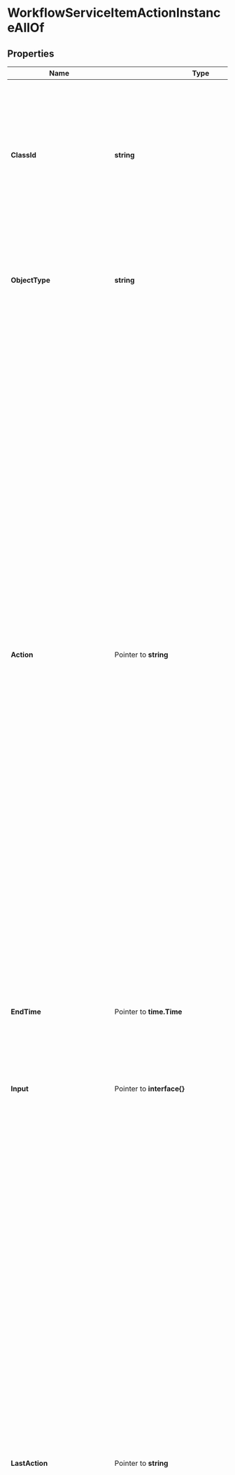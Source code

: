 # WorkflowServiceItemActionInstanceAllOf

## Properties

Name | Type | Description | Notes
------------ | ------------- | ------------- | -------------
**ClassId** | **string** | The fully-qualified name of the instantiated, concrete type. This property is used as a discriminator to identify the type of the payload when marshaling and unmarshaling data. | [default to "workflow.ServiceItemActionInstance"]
**ObjectType** | **string** | The fully-qualified name of the instantiated, concrete type. The value should be the same as the &#39;ClassId&#39; property. | [default to "workflow.ServiceItemActionInstance"]
**Action** | Pointer to **string** | Name of the action that needs to be performed on the service item instance. * &#x60;None&#x60; - No action is set, this is the default value for action field. * &#x60;Validate&#x60; - Validate the action instance inputs and run the validation workflows. * &#x60;Start&#x60; - Start a new execution of the action instance. * &#x60;Retry&#x60; - Retry the service item action instance from the beginning. * &#x60;RetryFailed&#x60; - Retry the workflow that has failed from the failure point. * &#x60;Cancel&#x60; - Cancel the core workflow that is in running or waiting state. This action can be used when the workflows are stuck and not progressing. * &#x60;Stop&#x60; - Stop the action instance which is in progress and didn&#39;t complete successfully. Use this action to clear the state and then delete the action instance. A completed action cannot be stopped. | [optional] [default to "None"]
**EndTime** | Pointer to **time.Time** | The time when the action was stopped or completed execution last time. | [optional] [readonly] 
**Input** | Pointer to **interface{}** | Inputs for a service item action and the format is specified by input definition of the service item action definition. | [optional] 
**LastAction** | Pointer to **string** | The last action that was issued on the action definition workflows is saved in this property. * &#x60;None&#x60; - No action is set, this is the default value for action field. * &#x60;Validate&#x60; - Validate the action instance inputs and run the validation workflows. * &#x60;Start&#x60; - Start a new execution of the action instance. * &#x60;Retry&#x60; - Retry the service item action instance from the beginning. * &#x60;RetryFailed&#x60; - Retry the workflow that has failed from the failure point. * &#x60;Cancel&#x60; - Cancel the core workflow that is in running or waiting state. This action can be used when the workflows are stuck and not progressing. * &#x60;Stop&#x60; - Stop the action instance which is in progress and didn&#39;t complete successfully. Use this action to clear the state and then delete the action instance. A completed action cannot be stopped. | [optional] [readonly] [default to "None"]
**Name** | Pointer to **string** | Name for the action instance is created in the system by appending name of the service item instance to the name of the action definition. | [optional] [readonly] 
**StartTime** | Pointer to **time.Time** | The time when the action was started for execution last time. | [optional] [readonly] 
**Status** | Pointer to **string** | State of the service item action instance. * &#x60;NotStarted&#x60; - An action on the service item is not yet started and it is in a draft mode. A service item action instance can be deleted in this state. * &#x60;Validating&#x60; - A validate action has been triggered on the action and until it completes the start action cannot be issued. * &#x60;InProgress&#x60; - An action is in progress and until that action has reached a final state, another action cannot be started. * &#x60;Failed&#x60; - The action on the service item instance failed and can be retried. * &#x60;Completed&#x60; - The action on the service item instance completed successfully. * &#x60;Stopping&#x60; - The stop action is running on the action instance. | [optional] [readonly] [default to "NotStarted"]
**ActionWorkflowInfo** | Pointer to [**WorkflowWorkflowInfoRelationship**](WorkflowWorkflowInfoRelationship.md) |  | [optional] 
**ServiceItemActionDefinition** | Pointer to [**WorkflowServiceItemActionDefinitionRelationship**](WorkflowServiceItemActionDefinitionRelationship.md) |  | [optional] 
**ServiceItemDefinition** | Pointer to [**WorkflowServiceItemDefinitionRelationship**](WorkflowServiceItemDefinitionRelationship.md) |  | [optional] 
**ServiceItemInstance** | Pointer to [**WorkflowServiceItemInstanceRelationship**](WorkflowServiceItemInstanceRelationship.md) |  | [optional] 
**StopWorkflowInfo** | Pointer to [**WorkflowWorkflowInfoRelationship**](WorkflowWorkflowInfoRelationship.md) |  | [optional] 
**ValidationWorkflowInfo** | Pointer to [**WorkflowWorkflowInfoRelationship**](WorkflowWorkflowInfoRelationship.md) |  | [optional] 

## Methods

### NewWorkflowServiceItemActionInstanceAllOf

`func NewWorkflowServiceItemActionInstanceAllOf(classId string, objectType string, ) *WorkflowServiceItemActionInstanceAllOf`

NewWorkflowServiceItemActionInstanceAllOf instantiates a new WorkflowServiceItemActionInstanceAllOf object
This constructor will assign default values to properties that have it defined,
and makes sure properties required by API are set, but the set of arguments
will change when the set of required properties is changed

### NewWorkflowServiceItemActionInstanceAllOfWithDefaults

`func NewWorkflowServiceItemActionInstanceAllOfWithDefaults() *WorkflowServiceItemActionInstanceAllOf`

NewWorkflowServiceItemActionInstanceAllOfWithDefaults instantiates a new WorkflowServiceItemActionInstanceAllOf object
This constructor will only assign default values to properties that have it defined,
but it doesn't guarantee that properties required by API are set

### GetClassId

`func (o *WorkflowServiceItemActionInstanceAllOf) GetClassId() string`

GetClassId returns the ClassId field if non-nil, zero value otherwise.

### GetClassIdOk

`func (o *WorkflowServiceItemActionInstanceAllOf) GetClassIdOk() (*string, bool)`

GetClassIdOk returns a tuple with the ClassId field if it's non-nil, zero value otherwise
and a boolean to check if the value has been set.

### SetClassId

`func (o *WorkflowServiceItemActionInstanceAllOf) SetClassId(v string)`

SetClassId sets ClassId field to given value.


### GetObjectType

`func (o *WorkflowServiceItemActionInstanceAllOf) GetObjectType() string`

GetObjectType returns the ObjectType field if non-nil, zero value otherwise.

### GetObjectTypeOk

`func (o *WorkflowServiceItemActionInstanceAllOf) GetObjectTypeOk() (*string, bool)`

GetObjectTypeOk returns a tuple with the ObjectType field if it's non-nil, zero value otherwise
and a boolean to check if the value has been set.

### SetObjectType

`func (o *WorkflowServiceItemActionInstanceAllOf) SetObjectType(v string)`

SetObjectType sets ObjectType field to given value.


### GetAction

`func (o *WorkflowServiceItemActionInstanceAllOf) GetAction() string`

GetAction returns the Action field if non-nil, zero value otherwise.

### GetActionOk

`func (o *WorkflowServiceItemActionInstanceAllOf) GetActionOk() (*string, bool)`

GetActionOk returns a tuple with the Action field if it's non-nil, zero value otherwise
and a boolean to check if the value has been set.

### SetAction

`func (o *WorkflowServiceItemActionInstanceAllOf) SetAction(v string)`

SetAction sets Action field to given value.

### HasAction

`func (o *WorkflowServiceItemActionInstanceAllOf) HasAction() bool`

HasAction returns a boolean if a field has been set.

### GetEndTime

`func (o *WorkflowServiceItemActionInstanceAllOf) GetEndTime() time.Time`

GetEndTime returns the EndTime field if non-nil, zero value otherwise.

### GetEndTimeOk

`func (o *WorkflowServiceItemActionInstanceAllOf) GetEndTimeOk() (*time.Time, bool)`

GetEndTimeOk returns a tuple with the EndTime field if it's non-nil, zero value otherwise
and a boolean to check if the value has been set.

### SetEndTime

`func (o *WorkflowServiceItemActionInstanceAllOf) SetEndTime(v time.Time)`

SetEndTime sets EndTime field to given value.

### HasEndTime

`func (o *WorkflowServiceItemActionInstanceAllOf) HasEndTime() bool`

HasEndTime returns a boolean if a field has been set.

### GetInput

`func (o *WorkflowServiceItemActionInstanceAllOf) GetInput() interface{}`

GetInput returns the Input field if non-nil, zero value otherwise.

### GetInputOk

`func (o *WorkflowServiceItemActionInstanceAllOf) GetInputOk() (*interface{}, bool)`

GetInputOk returns a tuple with the Input field if it's non-nil, zero value otherwise
and a boolean to check if the value has been set.

### SetInput

`func (o *WorkflowServiceItemActionInstanceAllOf) SetInput(v interface{})`

SetInput sets Input field to given value.

### HasInput

`func (o *WorkflowServiceItemActionInstanceAllOf) HasInput() bool`

HasInput returns a boolean if a field has been set.

### SetInputNil

`func (o *WorkflowServiceItemActionInstanceAllOf) SetInputNil(b bool)`

 SetInputNil sets the value for Input to be an explicit nil

### UnsetInput
`func (o *WorkflowServiceItemActionInstanceAllOf) UnsetInput()`

UnsetInput ensures that no value is present for Input, not even an explicit nil
### GetLastAction

`func (o *WorkflowServiceItemActionInstanceAllOf) GetLastAction() string`

GetLastAction returns the LastAction field if non-nil, zero value otherwise.

### GetLastActionOk

`func (o *WorkflowServiceItemActionInstanceAllOf) GetLastActionOk() (*string, bool)`

GetLastActionOk returns a tuple with the LastAction field if it's non-nil, zero value otherwise
and a boolean to check if the value has been set.

### SetLastAction

`func (o *WorkflowServiceItemActionInstanceAllOf) SetLastAction(v string)`

SetLastAction sets LastAction field to given value.

### HasLastAction

`func (o *WorkflowServiceItemActionInstanceAllOf) HasLastAction() bool`

HasLastAction returns a boolean if a field has been set.

### GetName

`func (o *WorkflowServiceItemActionInstanceAllOf) GetName() string`

GetName returns the Name field if non-nil, zero value otherwise.

### GetNameOk

`func (o *WorkflowServiceItemActionInstanceAllOf) GetNameOk() (*string, bool)`

GetNameOk returns a tuple with the Name field if it's non-nil, zero value otherwise
and a boolean to check if the value has been set.

### SetName

`func (o *WorkflowServiceItemActionInstanceAllOf) SetName(v string)`

SetName sets Name field to given value.

### HasName

`func (o *WorkflowServiceItemActionInstanceAllOf) HasName() bool`

HasName returns a boolean if a field has been set.

### GetStartTime

`func (o *WorkflowServiceItemActionInstanceAllOf) GetStartTime() time.Time`

GetStartTime returns the StartTime field if non-nil, zero value otherwise.

### GetStartTimeOk

`func (o *WorkflowServiceItemActionInstanceAllOf) GetStartTimeOk() (*time.Time, bool)`

GetStartTimeOk returns a tuple with the StartTime field if it's non-nil, zero value otherwise
and a boolean to check if the value has been set.

### SetStartTime

`func (o *WorkflowServiceItemActionInstanceAllOf) SetStartTime(v time.Time)`

SetStartTime sets StartTime field to given value.

### HasStartTime

`func (o *WorkflowServiceItemActionInstanceAllOf) HasStartTime() bool`

HasStartTime returns a boolean if a field has been set.

### GetStatus

`func (o *WorkflowServiceItemActionInstanceAllOf) GetStatus() string`

GetStatus returns the Status field if non-nil, zero value otherwise.

### GetStatusOk

`func (o *WorkflowServiceItemActionInstanceAllOf) GetStatusOk() (*string, bool)`

GetStatusOk returns a tuple with the Status field if it's non-nil, zero value otherwise
and a boolean to check if the value has been set.

### SetStatus

`func (o *WorkflowServiceItemActionInstanceAllOf) SetStatus(v string)`

SetStatus sets Status field to given value.

### HasStatus

`func (o *WorkflowServiceItemActionInstanceAllOf) HasStatus() bool`

HasStatus returns a boolean if a field has been set.

### GetActionWorkflowInfo

`func (o *WorkflowServiceItemActionInstanceAllOf) GetActionWorkflowInfo() WorkflowWorkflowInfoRelationship`

GetActionWorkflowInfo returns the ActionWorkflowInfo field if non-nil, zero value otherwise.

### GetActionWorkflowInfoOk

`func (o *WorkflowServiceItemActionInstanceAllOf) GetActionWorkflowInfoOk() (*WorkflowWorkflowInfoRelationship, bool)`

GetActionWorkflowInfoOk returns a tuple with the ActionWorkflowInfo field if it's non-nil, zero value otherwise
and a boolean to check if the value has been set.

### SetActionWorkflowInfo

`func (o *WorkflowServiceItemActionInstanceAllOf) SetActionWorkflowInfo(v WorkflowWorkflowInfoRelationship)`

SetActionWorkflowInfo sets ActionWorkflowInfo field to given value.

### HasActionWorkflowInfo

`func (o *WorkflowServiceItemActionInstanceAllOf) HasActionWorkflowInfo() bool`

HasActionWorkflowInfo returns a boolean if a field has been set.

### GetServiceItemActionDefinition

`func (o *WorkflowServiceItemActionInstanceAllOf) GetServiceItemActionDefinition() WorkflowServiceItemActionDefinitionRelationship`

GetServiceItemActionDefinition returns the ServiceItemActionDefinition field if non-nil, zero value otherwise.

### GetServiceItemActionDefinitionOk

`func (o *WorkflowServiceItemActionInstanceAllOf) GetServiceItemActionDefinitionOk() (*WorkflowServiceItemActionDefinitionRelationship, bool)`

GetServiceItemActionDefinitionOk returns a tuple with the ServiceItemActionDefinition field if it's non-nil, zero value otherwise
and a boolean to check if the value has been set.

### SetServiceItemActionDefinition

`func (o *WorkflowServiceItemActionInstanceAllOf) SetServiceItemActionDefinition(v WorkflowServiceItemActionDefinitionRelationship)`

SetServiceItemActionDefinition sets ServiceItemActionDefinition field to given value.

### HasServiceItemActionDefinition

`func (o *WorkflowServiceItemActionInstanceAllOf) HasServiceItemActionDefinition() bool`

HasServiceItemActionDefinition returns a boolean if a field has been set.

### GetServiceItemDefinition

`func (o *WorkflowServiceItemActionInstanceAllOf) GetServiceItemDefinition() WorkflowServiceItemDefinitionRelationship`

GetServiceItemDefinition returns the ServiceItemDefinition field if non-nil, zero value otherwise.

### GetServiceItemDefinitionOk

`func (o *WorkflowServiceItemActionInstanceAllOf) GetServiceItemDefinitionOk() (*WorkflowServiceItemDefinitionRelationship, bool)`

GetServiceItemDefinitionOk returns a tuple with the ServiceItemDefinition field if it's non-nil, zero value otherwise
and a boolean to check if the value has been set.

### SetServiceItemDefinition

`func (o *WorkflowServiceItemActionInstanceAllOf) SetServiceItemDefinition(v WorkflowServiceItemDefinitionRelationship)`

SetServiceItemDefinition sets ServiceItemDefinition field to given value.

### HasServiceItemDefinition

`func (o *WorkflowServiceItemActionInstanceAllOf) HasServiceItemDefinition() bool`

HasServiceItemDefinition returns a boolean if a field has been set.

### GetServiceItemInstance

`func (o *WorkflowServiceItemActionInstanceAllOf) GetServiceItemInstance() WorkflowServiceItemInstanceRelationship`

GetServiceItemInstance returns the ServiceItemInstance field if non-nil, zero value otherwise.

### GetServiceItemInstanceOk

`func (o *WorkflowServiceItemActionInstanceAllOf) GetServiceItemInstanceOk() (*WorkflowServiceItemInstanceRelationship, bool)`

GetServiceItemInstanceOk returns a tuple with the ServiceItemInstance field if it's non-nil, zero value otherwise
and a boolean to check if the value has been set.

### SetServiceItemInstance

`func (o *WorkflowServiceItemActionInstanceAllOf) SetServiceItemInstance(v WorkflowServiceItemInstanceRelationship)`

SetServiceItemInstance sets ServiceItemInstance field to given value.

### HasServiceItemInstance

`func (o *WorkflowServiceItemActionInstanceAllOf) HasServiceItemInstance() bool`

HasServiceItemInstance returns a boolean if a field has been set.

### GetStopWorkflowInfo

`func (o *WorkflowServiceItemActionInstanceAllOf) GetStopWorkflowInfo() WorkflowWorkflowInfoRelationship`

GetStopWorkflowInfo returns the StopWorkflowInfo field if non-nil, zero value otherwise.

### GetStopWorkflowInfoOk

`func (o *WorkflowServiceItemActionInstanceAllOf) GetStopWorkflowInfoOk() (*WorkflowWorkflowInfoRelationship, bool)`

GetStopWorkflowInfoOk returns a tuple with the StopWorkflowInfo field if it's non-nil, zero value otherwise
and a boolean to check if the value has been set.

### SetStopWorkflowInfo

`func (o *WorkflowServiceItemActionInstanceAllOf) SetStopWorkflowInfo(v WorkflowWorkflowInfoRelationship)`

SetStopWorkflowInfo sets StopWorkflowInfo field to given value.

### HasStopWorkflowInfo

`func (o *WorkflowServiceItemActionInstanceAllOf) HasStopWorkflowInfo() bool`

HasStopWorkflowInfo returns a boolean if a field has been set.

### GetValidationWorkflowInfo

`func (o *WorkflowServiceItemActionInstanceAllOf) GetValidationWorkflowInfo() WorkflowWorkflowInfoRelationship`

GetValidationWorkflowInfo returns the ValidationWorkflowInfo field if non-nil, zero value otherwise.

### GetValidationWorkflowInfoOk

`func (o *WorkflowServiceItemActionInstanceAllOf) GetValidationWorkflowInfoOk() (*WorkflowWorkflowInfoRelationship, bool)`

GetValidationWorkflowInfoOk returns a tuple with the ValidationWorkflowInfo field if it's non-nil, zero value otherwise
and a boolean to check if the value has been set.

### SetValidationWorkflowInfo

`func (o *WorkflowServiceItemActionInstanceAllOf) SetValidationWorkflowInfo(v WorkflowWorkflowInfoRelationship)`

SetValidationWorkflowInfo sets ValidationWorkflowInfo field to given value.

### HasValidationWorkflowInfo

`func (o *WorkflowServiceItemActionInstanceAllOf) HasValidationWorkflowInfo() bool`

HasValidationWorkflowInfo returns a boolean if a field has been set.


[[Back to Model list]](../README.md#documentation-for-models) [[Back to API list]](../README.md#documentation-for-api-endpoints) [[Back to README]](../README.md)


